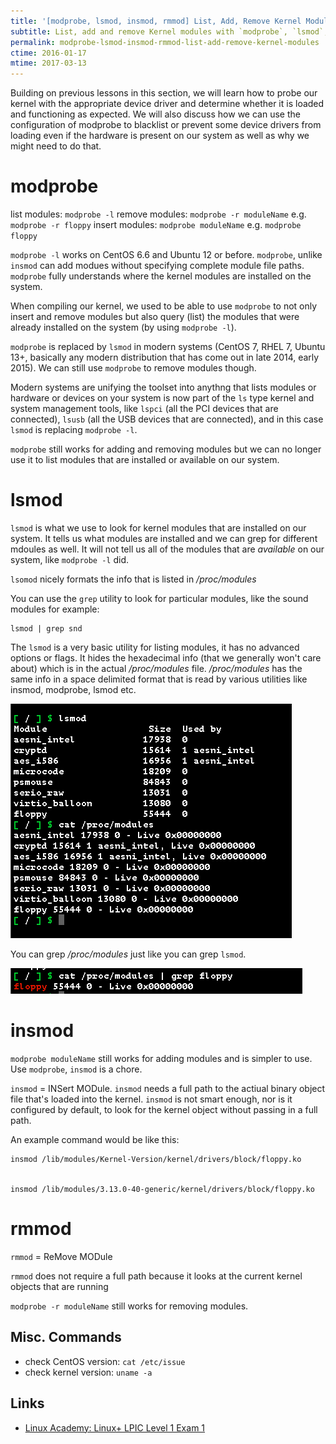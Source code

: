 ```yaml
---
title: '[modprobe, lsmod, insmod, rmmod] List, Add, Remove Kernel Modules'
subtitle: List, add and remove Kernel modules with `modprobe`, `lsmod`, `insmod` and `rmmod`
permalink: modprobe-lsmod-insmod-rmmod-list-add-remove-kernel-modules
ctime: 2016-01-17
mtime: 2017-03-13
---
```


Building on previous lessons in this section, we will learn how to probe our kernel with the appropriate device driver and determine whether it is loaded and functioning as expected. We will also discuss how we can use the configuration of modprobe to blacklist or prevent some device drivers from loading even if the hardware is present on our system as well as why we might need to do that.

# modprobe
list modules: `modprobe -l`
remove modules: `modprobe -r moduleName` e.g. `modprobe -r floppy`
insert modules: `modprobe moduleName` e.g. `modprobe floppy`

`modprobe -l` works on CentOS 6.6 and Ubuntu 12 or before. 
`modprobe`, unlike `insmod` can add modues without specifying complete module file paths. `modprobe` fully understands where the kernel modules are installed on the system.

When compiling our kernel, we used to be able to use `modprobe` to not only insert and remove modules but also query (list) the modules that were already installed on the system (by using `modprobe -l`).

`modprobe` is replaced by `lsmod` in modern systems (CentOS 7, RHEL 7, Ubuntu 13+, basically any modern distribution that has come out in late 2014, early 2015). We can still use `modprobe` to remove modules though.

Modern systems are unifying the toolset into anythng that lists modules or hardware or devices on your system is now part of the `ls` type kernel and system management tools, like `lspci` (all the PCI devices that are connected), `lsusb` (all the USB devices that are connected), and in this case `lsmod` is replacing `modprobe -l`.

`modprobe` still works for adding and removing modules but we can no longer use it to list modules that are installed or available on our system.

# lsmod
`lsmod` is what we use to look for kernel modules that are installed on our system. It tells us what modules are installed and we can grep for different mdoules as well. It will not tell us all of the modules that are _available_ on our system, like `modprobe -l` did.

`lsomod` nicely formats the info that is listed in _/proc/modules_

You can use the `grep` utility to look for particular modules, like the sound modules for example:

    lsmod | grep snd
    
The `lsmod` is a very basic utility for listing modules, it has no advanced options or flags. It hides the hexadecimal info (that we generally won't care about) which is in the actual _/proc/modules_ file. _/proc/modules_ has the same info in a space delimited format that is read by various utilities like insmod, modprobe, lsmod etc. 

![](resources/A3B138BA-581C-4001-84CD-404E4819DD3B.png)

You can grep _/proc/modules_ just like you can grep `lsmod`.

![](resources/43BBFEF5-A698-43A4-9BF1-1D56B0ED26E5.png)

# insmod
`modprobe moduleName` still works for adding modules and is simpler to use. Use `modprobe`, `insmod` is a chore.

`insmod` = INSert MODule. 
`insmod` needs a full path to the actiual binary object file that's loaded into the kernel. `insmod` is not smart enough, nor is it configured by default, to look for the kernel object without passing in a full path.

An example command would be like this:

    insmod /lib/modules/Kernel-Version/kernel/drivers/block/floppy.ko


    insmod /lib/modules/3.13.0-40-generic/kernel/drivers/block/floppy.ko


# rmmod
`rmmod` = ReMove MODule

`rmmod` does not require a full path because it looks at the current kernel objects that are running

`modprobe -r moduleName` still works for removing modules.


Misc. Commands
---

- check CentOS  version: `cat /etc/issue`
- check kernel version: `uname -a`


Links
---
- [Linux Academy: Linux+ LPIC Level 1 Exam 1](https://linuxacademy.com/cp/courses/lesson/course/26/lesson/4/module/1)